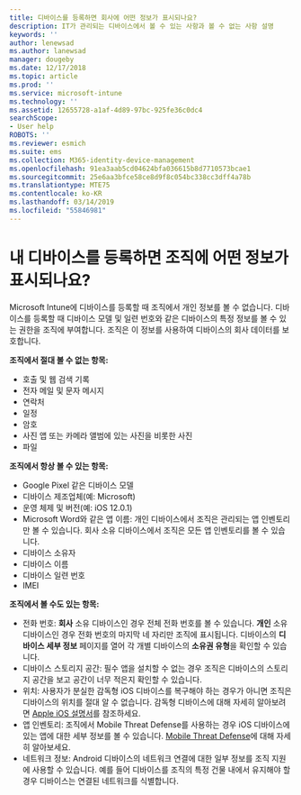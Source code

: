 ```yaml
---
title: 디바이스를 등록하면 회사에 어떤 정보가 표시되나요?
description: IT가 관리되는 디바이스에서 볼 수 있는 사항과 볼 수 없는 사항 설명
keywords: ''
author: lenewsad
ms.author: lanewsad
manager: dougeby
ms.date: 12/17/2018
ms.topic: article
ms.prod: ''
ms.service: microsoft-intune
ms.technology: ''
ms.assetid: 12655728-a1af-4d89-97bc-925fe36c0dc4
searchScope:
- User help
ROBOTS: ''
ms.reviewer: esmich
ms.suite: ems
ms.collection: M365-identity-device-management
ms.openlocfilehash: 91ea3aab5cd04624bfa036615b8d7710573bcae1
ms.sourcegitcommit: 25e6aa3bfce58ce8d9f8c054bc338cc3dff4a78b
ms.translationtype: MTE75
ms.contentlocale: ko-KR
ms.lasthandoff: 03/14/2019
ms.locfileid: "55846981"
---
```

# <a name="what-information-can-my-organization-see-when-i-enroll-my-device"></a>내 디바이스를 등록하면 조직에 어떤 정보가 표시되나요?

Microsoft Intune에 디바이스를 등록할 때 조직에서 개인 정보를 볼 수 없습니다. 디바이스를 등록할 때 디바이스 모델 및 일련 번호와 같은 디바이스의 특정 정보를 볼 수 있는 권한을 조직에 부여합니다. 조직은 이 정보를 사용하여 디바이스의 회사 데이터를 보호합니다.

**조직에서 절대 볼 수 없는 항목:**

- 호출 및 웹 검색 기록
- 전자 메일 및 문자 메시지
- 연락처
- 일정
-   암호
- 사진 앱 또는 카메라 앨범에 있는 사진을 비롯한 사진
- 파일

**조직에서 항상 볼 수 있는 항목:**

- Google Pixel 같은 디바이스 모델
- 디바이스 제조업체(예: Microsoft)
- 운영 체제 및 버전(예: iOS 12.0.1)
- Microsoft Word와 같은 앱 이름: 개인 디바이스에서 조직은 관리되는 앱 인벤토리만 볼 수 있습니다. 회사 소유 디바이스에서 조직은 모든 앱 인벤토리를 볼 수 있습니다.
- 디바이스 소유자
- 디바이스 이름
- 디바이스 일련 번호
- IMEI

**조직에서 볼 수도 있는 항목:**

-  전화 번호: **회사** 소유 디바이스인 경우 전체 전화 번호를 볼 수 있습니다. **개인** 소유 디바이스인 경우 전화 번호의 마지막 네 자리만 조직에 표시됩니다. 디바이스의 **디바이스 세부 정보** 페이지를 열어 각 개별 디바이스의 **소유권 유형**을 확인할 수 있습니다.
- 디바이스 스토리지 공간: 필수 앱을 설치할 수 없는 경우 조직은 디바이스의 스토리지 공간을 보고 공간이 너무 적은지 확인할 수 있습니다.  
-  위치: 사용자가 분실한 감독형 iOS 디바이스를 복구해야 하는 경우가 아니면 조직은 디바이스의 위치를 절대 알 수 없습니다. 감독형 디바이스에 대해 자세히 알아보려면 [Apple iOS 설명서](https://go.microsoft.com/fwlink/?linkid=853816)를 참조하세요.  
- 앱 인벤토리: 조직에서 Mobile Threat Defense를 사용하는 경우 iOS 디바이스에 있는 앱에 대한 세부 정보를 볼 수 있습니다. [Mobile Threat Defense](you-are-prompted-to-install-mtd-ios.md)에 대해 자세히 알아보세요.
- 네트워크 정보: Android 디바이스의 네트워크 연결에 대한 일부 정보를 조직 지원에 사용할 수 있습니다. 예를 들어 디바이스를 조직의 특정 건물 내에서 유지해야 할 경우 디바이스는 연결된 네트워크를 식별합니다. 

